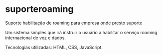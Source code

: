 # suporteroaming
Suporte habilitação de roaming para empresa onde presto suporte

Um sistema simples que irá instruir o usuário a habilitar o serviço roaming internacional de voz e dados.

Tecnologias utilizadas: HTML, CSS, JavaScript. 
